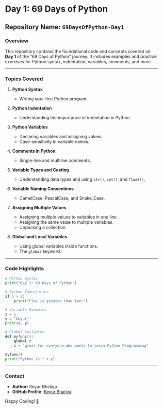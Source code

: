 # Day 1: 69 Days of Python

## Repository Name: `69DaysOfPython-Day1`

### **Overview**
This repository contains the foundational code and concepts covered on **Day 1** of the "69 Days of Python" journey. It includes examples and practice exercises for Python syntax, indentation, variables, comments, and more.

---

### **Topics Covered**

1. **Python Syntax**
   - Writing your first Python program.

2. **Python Indentation**
   - Understanding the importance of indentation in Python.

3. **Python Variables**
   - Declaring variables and assigning values.
   - Case-sensitivity in variable names.

4. **Comments in Python**
   - Single-line and multiline comments.

5. **Variable Types and Casting**
   - Understanding data types and using `str()`, `int()`, and `float()`.

6. **Variable Naming Conventions**
   - CamelCase, PascalCase, and Snake_Case.

7. **Assigning Multiple Values**
   - Assigning multiple values to variables in one line.
   - Assigning the same value to multiple variables.
   - Unpacking a collection.

8. **Global and Local Variables**
   - Using global variables inside functions.
   - The `global` keyword.

---

### **Code Highlights**
```python
# Python Syntax
print("Day 1: 69 Days of Python")

# Python Indentation
if 5 > 2:
    print("Five is greater than two!")

# Variable Examples
x = 5
y = "Keyur!"
print(x, y)

# Global Variables
def myfunc():
    global z
    z = "great for everyone who wants to learn Python Programming"

myfunc()
print("Python is " + z)
```

---



### **Contact**
- **Author:** Keyur Bhatiya
- **GitHub Profile:** [Keyur Bhatiya](https://github.com/keyurbhatiya)

Happy Coding! 🚀
